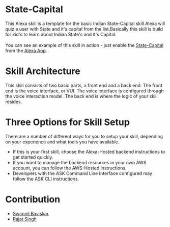 # State-Capital
This Alexa skill is a template for the basic Indian State-Capital skill.Alexa will quiz a user with State and it's capital from the list.Basically this skill is build for kid's to learn about Indian State's and it's Capital.<br/><br/>
You can see an example of this skill in action - just enable the [State-Capital](https://www.amazon.in/dp/B084DB2HBQ) from the [Alexa App](https://www.amazon.in/b/?ie=UTF8&node=11928183031&ref_=topnav_storetab_a2s).
# Skill Architecture
This skill consists of two basic parts, a front end and a back end. The front end is the voice interface, or VUI. The voice interface is configured through the voice interaction model. The back end is where the logic of your skill resides.
# Three Options for Skill Setup
There are a number of different ways for you to setup your skill, depending on your experience and what tools you have available.
- If this is your first skill, choose the Alexa-Hosted backend instructions to get started quickly.
- If you want to manage the backend resources in your own AWS account, you can follow the AWS-Hosted instructions.
- Developers with the ASK Command Line Interface configured may follow the ASK CLI instructions.
# Contribution
- [Swapnil Baviskar](https://github.com/swapnil9baviskar/State-Capital)
- [Rajat Singh](https://github.com/RAJAT1SINGH/State-Capital)
